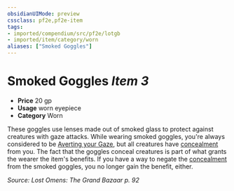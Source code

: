 ```yaml
---
obsidianUIMode: preview
cssclass: pf2e,pf2e-item
tags:
- imported/compendium/src/pf2e/lotgb
- imported/item/category/worn
aliases: ["Smoked Goggles"]
---
```

# Smoked Goggles *Item 3*  

- **Price** 20 gp
- **Usage** worn eyepiece
- **Category** Worn

These goggles use lenses made out of smoked glass to protect against creatures with gaze attacks. While wearing smoked goggles, you're always considered to be [Averting your Gaze](avert-gaze.md), but all creatures have [concealment](conditions.md#Concealed) from you. The fact that the goggles conceal creatures is part of what grants the wearer the item's benefits. If you have a way to negate the [concealment](conditions.md#Concealment) from the smoked goggles, you no longer gain the benefit, either.

*Source: Lost Omens: The Grand Bazaar p. 92*
